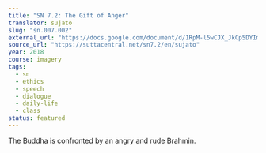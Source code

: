 ```yaml
---
title: "SN 7.2: The Gift of Anger"
translator: sujato
slug: "sn.007.002"
external_url: "https://docs.google.com/document/d/1RpM-l5wCJX_JkCp5DYIm0lnMsy3Q9u36lbWjWLQLcpE/edit"
source_url: "https://suttacentral.net/sn7.2/en/sujato"
year: 2018
course: imagery
tags:
  - sn
  - ethics
  - speech
  - dialogue
  - daily-life
  - class
status: featured
---
```


The Buddha is confronted by an angry and rude Brahmin.
